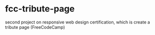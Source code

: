 # fcc-tribute-page
second project on responsive web design certification, which is create a tribute page (FreeCodeCamp)
